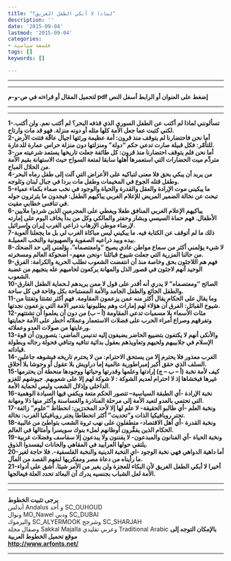 ```yaml
---
title: "لماذا لا أبكي الطفل الغريق؟"
description: ''
date: '2015-09-04'
lastmod: '2015-09-04'
categories:
- فلسفة سياسية
tags: []
keywords: []

---
```

---

---

**لتحميل المقال أو قراءته في ص-و-م pdf إضغط على العنوان أو الرابط أسفل النص**

---



---

**1-تسألونني لماذا لم أكتب عن الطفل السوري الذي قذفه البحر؟ لم أكتب نعم. ولن أكتب. لكني كتبت عما جعل الأمة كلها مثله أو دونه منزلة. فهو قد مات وارتاح.  
2-أما نحن فاحتضارنا لم يتوقف منذ قرون: أمة عظيمة ورثتها اجيال عاقّة فتتت الأرض للتأمّر: فكل قبيلة صارت تدعي حكم “دولة” ومنزلتها دون منزلة حراس عمارة للدعارة.  
3-أما نحن فلم يتوقف احتضارنا منذ قرون: كل طائفة جعلت تاريخها يستمد شرعيته من متردِّم ميت الحضارات التي استعمرها أهلها سابقا لمتعة السواح حيث الاستهانة بقيم الأمة من الحلال المباح.  
4-من يريد أن يبكي بحق فلا معنى لتباكيه على الأعراض التي آلت إلى طفل رماه البحر وطفل قتله الجوع في المخيمات وطفل مات بردا في جبال لبنان وثلوجه.  
5-ما يبكيني موت الإرادة والعقل والقدرة والحياة والوجود في نخب صماء بكماء عمياء تبحث عن نخالة الضمير المريض للإعلام الغربي يباكيهم الطفل: فيجدون ما يثرثرون حوله في تنافس خطابي مقيت.  
6-يباكيهم الإعلام الغربي المنافق طفلا ويغطي على المجرمين الذين شردوا ملايين الأطفال. فهم حماة السيسي وبشار وحفتر والمالكي وكل من بدأ يخاف اليوم على إمارته لإرضاء موطن الإرهاب ذراعي الغرب إيران وإسرائيل.  
7-ذلك ما لم أتوقف عن الكتابة فيه. ما يبكيني ليس مباكاة الغرب لي بل ما يجعلنا ألعوبة بيده وبيد ذراعيه الصفوية والصهيونية والنخب العميلـة.  
8-لا شيء يؤلمني أكثر من سماع مواطن عادي يصيح “وامعتصماه”. يؤلمني إلى حد الضحك من حالنا المزرية التي جعلت شيوخ قبائلنا -ونحن معهم- أضحوكة العالم ومسخرته.  
9-فهم هم اللاجئون بحق وخاصة منذ أن انتفضت الشعوب تطلب الحرية والكرامة: الفرق الوحيد أنهم لاجئون في قصور الذل والمهانة يركعون لحاميهم عله ينجيهم من غضبة الشعوب.  
10-الصائح “ومعتصماه” لا يدري أنه أقدر على قول لا ممن يريدهم لـحماية الطفل الغارق والطفل الجائع والطفل الجامد والأمة المستباحة بكل وقاحة في كل ساحة.  
11-وما يقال على الحكام يقال أكثر منه عمن يزعمون المقاومة. فهم أكثر تشتتا وتفتتا من شيوخ القبائل: الفرق أن هؤلاء لهم إمارات وهم يطلبونها بتدمير الامة التي يزعمون نجدتها.  
12-مئات الأسماء بلا مسميات تدعي المقاومة (أ – ب) من دون أن يعلموا أن تشتتهم وتفرقهم وصراع أمراء الحرب على فضلات الاستعمار وعملائه أخطر على الأمة حمايتها ورعايتها من صولات العدو وعملائه.  
13-والأنكى أنهم لا يكتفون بتضييع الحاضر يضيفون إليه تدنيس الماضي: يتصورون أن قوة الإسلام في جلابيبهم ولحيهم وتعاويذهم بعقول بدائية تنافيه وتنافي فحولة رجاله وبطولة قياداته.  
14-الغرب معذور فلا يحترم إلا من يستحق الاحترام: من لا يحترم تاريخه فيشوهه جاعلين السلف الذي حقق أكبر إمبراطورية عالمية إما دراويش بلا عقول أو وحوشا بلا أخلاق.  
15-كيف لأمة نخبة (أ – ب – ج) إرادتها وعلمها وقدرتها وحياتها ووجودها منحطة أن يحترمها غيرها فيخشاها إذ لا احترام لعديم الشوكة : لا شوكة لهم إلا على شعوبهم. جيوشهم للغزو الداخلي وإذلال الشعب وليس لحماية الأمة.  
16-نخبة الإرادة -أي الطبقة السياسية– تتصور الحكم متعة ويكفي فيها السيادة الوهمية التي تحتمي بالعدو لتعيد الأمة إلى مرحلة المناذرة والغساسنة وأكثر منها ذلا ومهانة.  
17-ونخبة العلم -أي طالبو الحقيقة- لا علم لها إلا لأحد المخدرَين: انحطاط “علوم” زائفة تجتر روبافيكيا الذات و”تحديث” أكثر انحطاطا يجتر روبافيكيا الغرب: نخالة.  
18-ونخبة القدرة -أي أهل الاقتصاد- متطفلون على نهب ثروة الشعب بتواطئ من غالبية الحكام الذين يفقِّرون أوطانهم لملء بنوك سويسرا وأمثالها في العالم.  
19-ونخبة الحياة -أي الفنانون والمبدعون- لا يفننون ولا يبدعون إلا سفاسف وفضلات غربية يلتقي حولها العرابيد في المقاهي والحانات ليفسدوا الذوق.  
20-أما داهية الدواهي فهي نخبة الوجود -اي النخبة الدينية والنخبة الفلسفية-. فلا حاجة لغير ما رأيناه من دعاة مصر ومفكريها لنفهم القصد من المآل.  
21-أخيرا لا أبكي الطفل الغريق لأن البكاء للعجزة ولن يغير من الأمر شيئا. أشق على أدواء الأمة لعل الشباب بجنسيه يدرك أن البعائد تحدد العلة فيعالجها.**

---

---

**يرجى تثبيت الخطوط**   
 أندلس Andalus  و أحد SC\_OUHOUD  
 ونوال MO\_Nawel  ودبي SC\_DUBAI   
 واليرموك SC\_ALYERMOOK  وشرجح SC\_SHARJAH   
 وصقال مجلة Sakkal Majalla وعربي تقليدي Traditional Arabic  **بالإمكان التوجه إلى موقع تحميل الخطوط العربية  
 http://www.arfonts.net/**

---

###